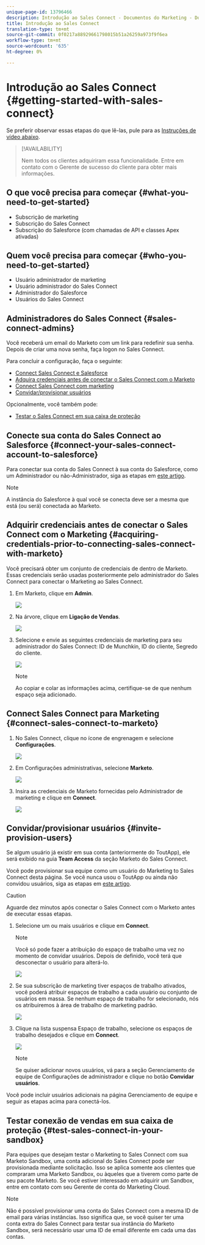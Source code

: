 ```yaml
---
unique-page-id: 13796466
description: Introdução ao Sales Connect - Documentos do Marketing - Documentação do produto
title: Introdução ao Sales Connect
translation-type: tm+mt
source-git-commit: 0f0217a88929661798015b51a26259a973f9f6ea
workflow-type: tm+mt
source-wordcount: '635'
ht-degree: 0%

---
```



# Introdução ao Sales Connect {#getting-started-with-sales-connect}

Se preferir observar essas etapas do que lê-las, pule para as [Instruções de vídeo abaixo](#video).

>[!AVAILABILITY]
>
>Nem todos os clientes adquiriram essa funcionalidade. Entre em contato com o Gerente de sucesso do cliente para obter mais informações.

## O que você precisa para começar {#what-you-need-to-get-started}

* Subscrição de marketing
* Subscrição do Sales Connect
* Subscrição do Salesforce (com chamadas de API e classes Apex ativadas)

## Quem você precisa para começar {#who-you-need-to-get-started}

* Usuário administrador de marketing
* Usuário administrador do Sales Connect
* Administrador do Salesforce
* Usuários do Sales Connect

## Administradores do Sales Connect {#sales-connect-admins}

Você receberá um email do Marketo com um link para redefinir sua senha. Depois de criar uma nova senha, faça logon no Sales Connect.

Para concluir a configuração, faça o seguinte:

* [Connect Sales Connect e Salesforce](#sfdc)
* [Adquira credenciais antes de conectar o Sales Connect com o Marketo](#acquire)
* [Connect Sales Connect com marketing](#mkto)
* [Convidar/provisionar usuários](#IPU)

Opcionalmente, você também pode:

* [Testar o Sales Connect em sua caixa de proteção](#sandbox)

## Conecte sua conta do Sales Connect ao Salesforce {#connect-your-sales-connect-account-to-salesforce}

Para conectar sua conta do Sales Connect à sua conta do Salesforce, como um Administrador ou não-Administrador, siga as etapas em [este artigo](http://docs.marketo.com/x/JwDb).

>[!NOTE]
>
>A instância do Salesforce à qual você se conecta deve ser a mesma que está (ou será) conectada ao Marketo.

## Adquirir credenciais antes de conectar o Sales Connect com o Marketing {#acquiring-credentials-prior-to-connecting-sales-connect-with-marketo}

Você precisará obter um conjunto de credenciais de dentro de Marketo. Essas credenciais serão usadas posteriormente pelo administrador do Sales Connect para conectar o Marketing ao Sales Connect.

1. Em Marketo, clique em **Admin**.

   ![](assets/one.png)

1. Na árvore, clique em **Ligação de Vendas**.

   ![](assets/two.png)

1. Selecione e envie as seguintes credenciais de marketing para seu administrador do Sales Connect: ID de Munchkin, ID do cliente, Segredo do cliente.

   ![](assets/3.jpg)

   >[!NOTE]
   >
   >Ao copiar e colar as informações acima, certifique-se de que nenhum espaço seja adicionado.

## Connect Sales Connect para Marketing {#connect-sales-connect-to-marketo}

1. No Sales Connect, clique no ícone de engrenagem e selecione **Configurações**.

   ![](assets/four.png)

1. Em Configurações administrativas, selecione **Marketo**.

   ![](assets/eight.png)

1. Insira as credenciais de Marketo fornecidas pelo Administrador de marketing e clique em **Connect**.

   ![](assets/credentials.png)

## Convidar/provisionar usuários {#invite-provision-users}

Se algum usuário já existir em sua conta (anteriormente do ToutApp), ele será exibido na guia **Team Access** da seção Marketo do Sales Connect.

Você pode provisionar sua equipe como um usuário do Marketing to Sales Connect desta página. Se você nunca usou o ToutApp ou ainda não convidou usuários, siga as etapas em [este artigo](http://docs.marketo.com/display/TOUT/Invite+Team+Members).

>[!CAUTION]
>
>Aguarde dez minutos após conectar o Sales Connect com o Marketo antes de executar essas etapas.

1. Selecione um ou mais usuários e clique em **Connect**.

   >[!NOTE]
   >
   >Você só pode fazer a atribuição do espaço de trabalho uma vez no momento de convidar usuários. Depois de definido, você terá que desconectar o usuário para alterá-lo.

   ![](assets/users.png)

1. Se sua subscrição de marketing tiver espaços de trabalho ativados, você poderá atribuir espaços de trabalho a cada usuário ou conjunto de usuários em massa. Se nenhum espaço de trabalho for selecionado, nós os atribuiremos à área de trabalho de marketing padrão.

   ![](assets/nine.jpg)

1. Clique na lista suspensa Espaço de trabalho, selecione os espaços de trabalho desejados e clique em **Connect**.

   ![](assets/ten.png)

   >[!NOTE]
   >
   >Se quiser adicionar novos usuários, vá para a seção Gerenciamento de equipe de Configurações de administrador e clique no botão **Convidar usuários**.

Você pode incluir usuários adicionais na página Gerenciamento de equipe e seguir as etapas acima para conectá-los.

## Testar conexão de vendas em sua caixa de proteção {#test-sales-connect-in-your-sandbox}

Para equipes que desejam testar o Marketing to Sales Connect com sua Marketo Sandbox, uma conta adicional do Sales Connect pode ser provisionada mediante solicitação. Isso se aplica somente aos clientes que compraram uma Marketo Sandbox, ou àqueles que a tiverem como parte de seu pacote Marketo. Se você estiver interessado em adquirir um Sandbox, entre em contato com seu Gerente de conta do Marketing Cloud.

>[!NOTE]
>
>Não é possível provisionar uma conta do Sales Connect com a mesma ID de email para várias instâncias. Isso significa que, se você quiser ter uma conta extra do Sales Connect para testar sua instância do Marketo Sandbox, será necessário usar uma ID de email diferente em cada uma das contas.
